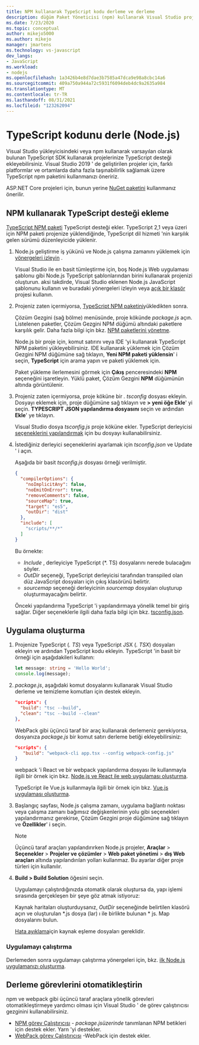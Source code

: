 ```yaml
---
title: NPM kullanarak TypeScript kodu derleme ve derleme
description: düğüm Paket Yöneticisi (npm) kullanarak Visual Studio projelerinize TypeScript desteğinin nasıl ekleneceğini öğrenin.
ms.date: 7/23/2020
ms.topic: conceptual
author: mikejo5000
ms.author: mikejo
manager: jmartens
ms.technology: vs-javascript
dev_langs:
- JavaScript
ms.workload:
- nodejs
ms.openlocfilehash: 1a3426b4e8d7dae3b7585a47dca9e98a8cbc14a6
ms.sourcegitcommit: 409a750a944a72c5931f6094deb4dc9a2635a984
ms.translationtype: MT
ms.contentlocale: tr-TR
ms.lasthandoff: 08/31/2021
ms.locfileid: "123262094"
---
```

# <a name="compile-typescript-code-nodejs"></a>TypeScript kodunu derle (Node.js)

Visual Studio yükleyicisindeki veya npm kullanarak varsayılan olarak bulunan TypeScript SDK kullanarak projelerinize TypeScript desteği ekleyebilirsiniz. Visual Studio 2019 ' de geliştirilen projeler için, farklı platformlar ve ortamlarda daha fazla taşınabilirlik sağlamak üzere TypeScript npm paketini kullanmanızı öneririz.

ASP.NET Core projeleri için, bunun yerine [NuGet paketini](../javascript/compile-typescript-code-nuget.md) kullanmanız önerilir.

## <a name="add-typescript-support-using-npm"></a>NPM kullanarak TypeScript desteği ekleme

[TypeScript NPM paketi](https://www.npmjs.com/package/typescript) TypeScript desteği ekler. TypeScript 2,1 veya üzeri için NPM paketi projenize yüklendiğinde, TypeScript dil hizmeti 'nin karşılık gelen sürümü düzenleyicide yüklenir.

1. Node.js geliştirme iş yükünü ve Node.js çalışma zamanını yüklemek için [yönergeleri izleyin](../ide/quickstart-nodejs.md?toc=%252fvisualstudio%252fjavascript%252ftoc.json) .

   Visual Studio ile en basit tümleştirme için, boş Node.js Web uygulaması şablonu gibi Node.js TypeScript şablonlarından birini kullanarak projenizi oluşturun. aksi takdirde, Visual Studio eklenen Node.js JavaScript şablonunu kullanın ve buradaki yönergeleri izleyin veya [açık bir klasör](../javascript/develop-javascript-code-without-solutions-projects.md) projesi kullanın.

1. Projeniz zaten içermiyorsa, [TypeScript NPM paketini](https://www.npmjs.com/package/typescript)yükledikten sonra.

   Çözüm Gezgini (sağ bölme) menüsünde, proje kökünde *package.js* açın. Listelenen paketler, Çözüm Gezgini NPM düğümü altındaki paketlere karşılık gelir. Daha fazla bilgi için bkz. [NPM paketlerini yönetme](../javascript/npm-package-management.md).

   Node.js bir proje için, komut satırını veya IDE 'yi kullanarak TypeScript NPM paketini yükleyebilirsiniz. IDE kullanarak yüklemek için Çözüm Gezgini NPM düğümüne sağ tıklayın, **Yeni NPM paketi yüklensin**' i seçin, **TypeScript** için arama yapın ve paketi yüklemek için.

   Paket yükleme ilerlemesini görmek için **Çıkış** penceresindeki **NPM** seçeneğini işaretleyin. Yüklü paket, Çözüm Gezgini **NPM** düğümünün altında görüntülenir.

1. Projeniz zaten içermiyorsa, proje köküne bir *. tsconfig* dosyası ekleyin. Dosyayı eklemek için, proje düğümüne sağ tıklayın ve **> yeni öğe Ekle**' yi seçin. **TYPESCRIPT JSON yapılandırma dosyasını** seçin ve ardından **Ekle**' ye tıklayın.

   Visual Studio dosya *tsconfig.js* proje köküne ekler. TypeScript derleyicisi [seçeneklerini yapılandırmak](https://www.typescriptlang.org/docs/handbook/tsconfig-json.html) için bu dosyayı kullanabilirsiniz.

1. İstediğiniz derleyici seçeneklerini ayarlamak için *tsconfig.json* ve Update ' i açın.

   Aşağıda bir basit *tsconfig.js* dosyası örneği verilmiştir.

   ```json
   {
     "compilerOptions": {
       "noImplicitAny": false,
       "noEmitOnError": true,
       "removeComments": false,
       "sourceMap": true,
       "target": "es5",
       "outDir": "dist"
     },
     "include": [
       "scripts/**/*"
     ]
   }
   ```

   Bu örnekte:
   - *Include* , derleyiciye TypeScript (*. TS) dosyalarını nerede bulacağını söyler.
   - *OutDir* seçeneği, TypeScript derleyicisi tarafından transpiled olan düz JavaScript dosyaları için çıkış klasörünü belirtir.
   - *sourcemap* seçeneği derleyicinin *sourcemap* dosyaları oluşturup oluşturmayacağını belirtir.

   Önceki yapılandırma TypeScript 'i yapılandırmaya yönelik temel bir giriş sağlar. Diğer seçeneklerle ilgili daha fazla bilgi için bkz. [tsconfig.json](https://www.typescriptlang.org/docs/handbook/tsconfig-json.html).

## <a name="build-the-application"></a>Uygulama oluşturma

1. Projenize TypeScript (*. TS*) veya TypeScript JSX (*. TSX*) dosyaları ekleyin ve ardından TypeScript kodu ekleyin. TypeScript 'in basit bir örneği için aşağıdakileri kullanın:

   ```typescript
   let message: string = 'Hello World';
   console.log(message);
   ```

1. *package.js*, aşağıdaki komut dosyalarını kullanarak Visual Studio derleme ve temizleme komutları için destek ekleyin.

   ```json
   "scripts": {
     "build": "tsc --build",
     "clean": "tsc --build --clean"
   },
   ```

   WebPack gibi üçüncü taraf bir araç kullanarak derlemeniz gerekiyorsa, dosyanıza *package.js* bir komut satırı derleme betiği ekleyebilirsiniz:

   ```json
   "scripts": {
      "build": "webpack-cli app.tsx --config webpack-config.js"
   }
   ```

   webpack 'i React ve bir webpack yapılandırma dosyası ile kullanmayla ilgili bir örnek için bkz. [Node.js ve React ile web uygulaması oluşturma](../javascript/tutorial-nodejs-with-react-and-jsx.md).

   TypeScript ile Vue.js kullanmayla ilgili bir örnek için bkz. [Vue.js uygulaması oluşturma](/javascript/create-application-with-vuejs).

1. Başlangıç sayfası, Node.js çalışma zamanı, uygulama bağlantı noktası veya çalışma zamanı bağımsız değişkenlerinin yolu gibi seçenekleri yapılandırmanız gerekirse, Çözüm Gezgini proje düğümüne sağ tıklayın ve **Özellikler**' i seçin.

   >[!NOTE]
   > Üçüncü taraf araçları yapılandırırken Node.js projeler, **Araçlar**  >  **Seçenekler**  >  **Projeler ve çözümler**  >  **Web paket yönetimi**  >  **dış Web araçları** altında yapılandırılan yolları kullanmaz. Bu ayarlar diğer proje türleri için kullanılır.

1. **Build > Build Solution** öğesini seçin.

   Uygulamayı çalıştırdığınızda otomatik olarak oluştursa da, yapı işlemi sırasında gerçekleşen bir şeye göz atmak istiyoruz:

   Kaynak haritaları oluşturduysanız, *OutDir* seçeneğinde belirtilen klasörü açın ve oluşturulan \*.js dosya (lar) ı ile birlikte bulunan \* js. Map dosyalarını bulun.

   [Hata ayıklama](../javascript/debug-nodejs.md)için kaynak eşleme dosyaları gereklidir.

### <a name="run-the-application"></a>Uygulamayı çalıştırma

Derlemeden sonra uygulamayı çalıştırma yönergeleri için, bkz. [ilk Node.js uygulamanızı oluşturma](../ide/quickstart-nodejs.md?toc=%252fvisualstudio%252fjavascript%252ftoc.json#run-the-app).

## <a name="automate-build-tasks"></a>Derleme görevlerini otomatikleştirin

npm ve webpack gibi üçüncü taraf araçlara yönelik görevleri otomatikleştirmeye yardımcı olması için Visual Studio ' de görev çalıştırıcısı gezginini kullanabilirsiniz.

- [NPM görev Çalıştırıcısı](https://marketplace.visualstudio.com/items?itemName=MadsKristensen.NPMTaskRunner) - *package.jsüzerinde* tanımlanan NPM betikleri için destek ekler. Yarn 'yi destekler.
- [WebPack görev Çalıştırıcısı](https://marketplace.visualstudio.com/items?itemName=MadsKristensen.WebPackTaskRunner) -WebPack için destek ekler.

